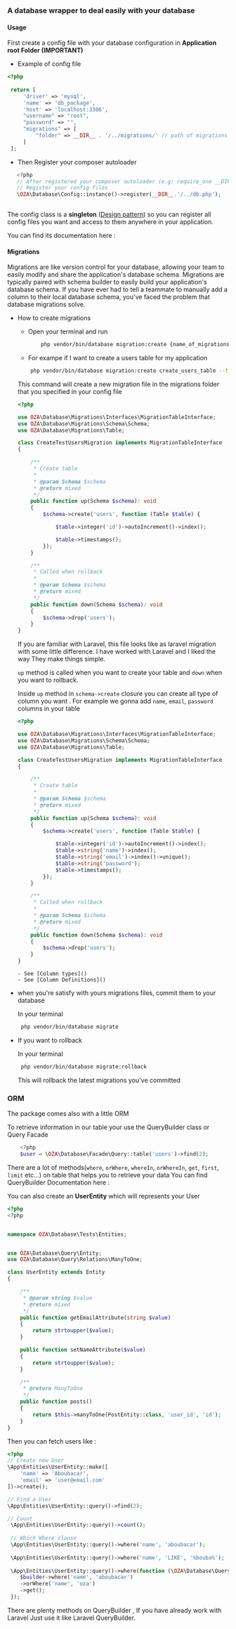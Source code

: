 ### A database wrapper to deal easily with your database
#### Usage
First create a config file with your database configuration in **Application root Folder (IMPORTANT)**
- Example of config file
```php 
<?php
 
 return [
     'driver' => 'mysql',
     'name' => 'db_package',
     'host' => 'localhost:3306',
     "username" => "root",
     "password" => "",
     "migrations" => [
         "folder" => __DIR__ . '/../migrations/' // path of migrations folder ( #important )
     ]
 ];
```
- Then Register your composer autoloader 
```php
   <?php
   // After registered your composer autoloader (e.g: require_one __DIR_."/../vendor/autoload.php"
   // Register your config files
   \OZA\Database\Config::instance()->register(__DIR__.'/../db.php');
   
```
   The config class is a **singleton** ([Design pattern](https://sourcemaking.com/design_patterns/singleton/php/1))  so you can register all config files you want and 
   access to them anywhere in your application.
   
   You can find its documentation here : 
   
#### Migrations
Migrations are like version control for your database, allowing your team to easily modify and share the application's database schema. 
Migrations are typically paired with  schema builder to easily build your application's database schema. 
If you have ever had to tell a teammate to manually add a column to their local database schema, 
you've faced the problem that database migrations solve.
- How to create migrations

  * Open your terminal and run 
    
    ```bash
        php vendor/bin/database migration:create {name_of_migrations} --table={name_of_table_you_want_to_create}
    ```
    
   * For exampe if I want to create a users table for my application    
    ```bash
        php vendor/bin/database migration:create create_users_table --table=users
    ``` 
    This command will create a new migration file in the migrations folder that you specified in your config file
    ```php
    <?php
    
    use OZA\Database\Migrations\Interfaces\MigrationTableInterface;
    use OZA\Database\Migrations\Schema\Schema;
    use OZA\Database\Migrations\Table;
    
    class CreateTestUsersMigration implements MigrationTableInterface
    {
    
        /**
         * Create table
         *
         * @param Schema $schema
         * @return mixed
         */
        public function up(Schema $schema): void
        {
            $schema->create('users', function (Table $table) {
    
                $table->integer('id')->autoIncrement()->index();
    
                $table->timestamps();
            });
        }
    
        /**
         * Called when rollback
         *
         * @param Schema $schema
         * @return mixed
         */
        public function down(Schema $schema): void
        {
            $schema->drop('users');
        }
    }
    ```
    If you are familiar with Laravel, this file looks like as laravel migration with some little difference.
    I have worked with Laravel and I liked the way They make things simple. 
    
    `up` method is called when you want to create your table and `down` when you want to rollback.
    
    Inside `up` method in `schema->create` closure you can create all type of column you want . For example we gonna add 
    `name`, `email`, `password` columns in your table
    
     ```php
     <?php
     
     use OZA\Database\Migrations\Interfaces\MigrationTableInterface;
     use OZA\Database\Migrations\Schema\Schema;
     use OZA\Database\Migrations\Table;
     
     class CreateTestUsersMigration implements MigrationTableInterface
     {
     
         /**
          * Create table
          *
          * @param Schema $schema
          * @return mixed
          */
         public function up(Schema $schema): void
         {
             $schema->create('users', function (Table $table) {
     
                 $table->integer('id')->autoIncrement()->index();
                 $table->string('name')->index();
                 $table->string('email')->index()->unique();
                 $table->string('password');
                 $table->timestamps();
             });
         }
     
         /**
          * Called when rollback
          *
          * @param Schema $schema
          * @return mixed
          */
         public function down(Schema $schema): void
         {
             $schema->drop('users');
         }
     }
     ```   
      - See [Column types]()
      - See [Column Definitions]()
- when you're satisfy with yours migrations files, commit them to your database
   
  In your terminal
  ```bash
   php vendor/bin/database migrate
  ``` 
- If you want to rollback 
       
  In your terminal
  ```bash
   php vendor/bin/database migrate:rollback
  ``` 
  This will rollback the latest migrations you've committed

### ORM
The package comes also with a little ORM
    
To retrieve information in our table your use the QueryBuilder class or Query Facade

```php
    <?php
    $user = \OZA\Database\Facade\Query::table('users')->find(2);
```

There are a lot of methods(`where`, `orWhere`, `whereIn`, `orWhereIn`, `get`, `first`, `limit` etc...) on table that helps you to retrieve your data
You can find QueryBuilder Documentation here :  

You can also create an **UserEntity** which will represents your User

```php
<?php
<?php


namespace OZA\Database\Tests\Entities;


use OZA\Database\Query\Entity;
use OZA\Database\Query\Relations\ManyToOne;

class UserEntity extends Entity
{

    /**
     * @param string $value
     * @return mixed
     */
    public function getEmailAttribute(string $value)
    {
        return strtoupper($value);
    }

    public function setNameAttribute($value)
    {
        return strtoupper($value);
    }

    /**
     * @return ManyToOne
     */
    public function posts()
    {
        return $this->manyToOne(PostEntity::class, 'user_id', 'id');
    }
}
```

 Then you can fetch users like : 
 ```php
 <?php
 // Create new User
 \App\Entities\UserEntity::make([
     'name' => 'Aboubacar',
     'email' => 'user@email.com'
])->create();
 
 // Find a User
 \App\Entities\UserEntity::query()->find(2);
 
 // Count
  \App\Entities\UserEntity::query()->count();
  
  // Which Where clause
  \App\Entities\UserEntity::query()->where('name', 'aboubacar');
  
  \App\Entities\UserEntity::query()->where('name', 'LIKE', '%bouba%');
  
  \App\Entities\UserEntity::query()->where(function (\OZA\Database\Query\QueryBuilder $builder) {
     $builder->where('name', 'aboubacar')
     ->orWhere('name', 'oza')
     ->get(); 
  });
 ```
 There are plenty methods on QueryBuilder , If you have already work with Laravel
 Just use it like Laravel QueryBuilder.